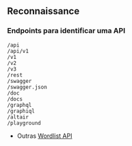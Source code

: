 ## Reconnaissance
### Endpoints para identificar uma API
```
/api
/api/v1
/v1
/v2
/v3
/rest 
/swagger 
/swagger.json
/doc 
/docs 
/graphql 
/graphiql 
/altair 
/playground
```
+ Outras [Wordlist API](https://github.com/danielmiessler/SecLists/tree/master/Discovery/Web-Content/api)
